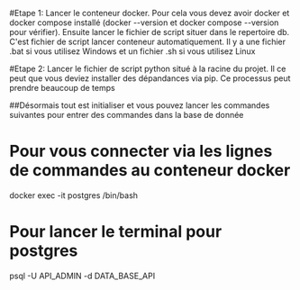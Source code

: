 #Etape 1:
Lancer le conteneur docker. Pour cela vous devez avoir docker et docker compose installé (docker --version et docker compose --version pour vérifier).
Ensuite lancer le fichier de script situer dans le repertoire db. C'est fichier de script lancer conteneur automatiquement.
Il y a une fichier .bat si vous utilisez Windows et un fichier .sh si vous utilisez Linux

#Etape 2:
Lancer le fichier de script python situé à la racine du projet. Il ce peut que vous deviez installer des dépandances via pip.
Ce processus peut prendre beaucoup de temps

 ##Désormais tout est initialiser et vous pouvez lancer les commandes suivantes pour entrer des commandes dans la base de donnée
 
 # Pour vous connecter via les lignes de commandes au conteneur docker
 docker exec -it postgres /bin/bash

 # Pour lancer le terminal pour postgres
  psql -U API_ADMIN -d DATA_BASE_API
